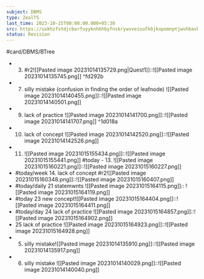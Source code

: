 ```yaml
---
subject: DBMS
type: ZealTS
last_time: 2023-10-15T00:00:00.000+05:30
src: https://uxkhzfstdjcborfuyyknhkhbyfnskrywvveioufkbjkupomnptjwvhbavkysuhi.vercel.app/solution.html?testId=631efedfa733d3d3b8fe44e3&test_id=24
status: Revision
---
```

#card/DBMS/BTree

- 3. #r2![[Pasted image 20231014135729.png|Quest1]]::![[Pasted image 20231014135745.png]] <!--SR:!2023-11-16,15,290-->
 ^fd292b
- 7. silly  mistake (confusion in finding the order of leafnode) ![[Pasted image 20231014140455.png]]::![[Pasted image 20231014140501.png]] <!--SR:!2023-11-13,12,270-->
- 9. lack of practice ![[Pasted image 20231014141700.png]]::![[Pasted image 20231014141707.png]] ^1d018a <!--SR:!2023-11-10,10,270-->
- 10. lack of concept ![[Pasted image 20231014142520.png]]::![[Pasted image 20231014142526.png]] <!--SR:!2023-11-09,9,270-->
- 11. ![[Pasted image 20231015155434.png]]::![[Pasted image 20231015155441.png]] <!--SR:!2023-11-13,13,270-->
#today - 13. ![[Pasted image 20231015160221.png]]::![[Pasted image 20231015160227.png]] <!--SR:!2023-11-01,4,270-->
- #today/week 14. lack of concept #r2![[Pasted image 20231015160348.png]]::![[Pasted image 20231015160407.png]] <!--SR:!2023-11-16,10,278-->
- #today/daily 21 statemwnts ![[Pasted image 20231015164115.png]]:: ![[Pasted image 20231015164119.png]] <!--SR:!2023-11-10,3,265-->
- #today 23 new concept![[Pasted image 20231015164404.png]]::![[Pasted image 20231015164411.png]]
- #today/day 24 lack of practice ![[Pasted image 20231015164857.png]]::![[Pasted image 20231015164902.png]] <!--SR:!2023-11-08,1,245-->
- 25 lack of practice ![[Pasted image 20231015164923.png]]::![[Pasted image 20231015164928.png]] <!--SR:!2023-11-12,11,270-->
- 5. silly mistake![[Pasted image 20231014135910.png]]::![[Pasted image 20231014135917.png]] <!--SR:!2023-11-15,14,290-->
- 6. silly mistake ![[Pasted image 20231014140029.png]]::![[Pasted image 20231014140040.png]] <!--SR:!2023-11-18,17,290-->

